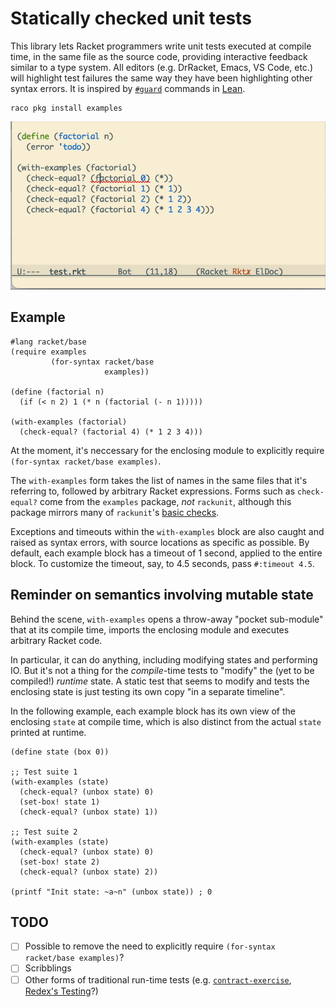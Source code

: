 Statically checked unit tests
===========
This library lets Racket programmers write unit tests executed at compile time,
in the same file as the source code, providing interactive feedback similar to a type system.
All editors (e.g. DrRacket, Emacs, VS Code, etc.) will highlight test failures the same way they have
been highlighting other syntax errors.
It is inspired by [`#guard`](https://github.com/leanprover/lean4/blob/8e828216e53de9a676ba6bd3486a96e1eb87de9e/src/Init/Guard.lean)
commands in [Lean](https://lean-lang.org).

```
raco pkg install examples
```

![Demo of statically checked examples for `factorial`][demo]

[demo]: https://github.com/philnguyen/examples/blob/main/demo.gif "Demo for `factorial`"

## Example

```racket
#lang racket/base
(require examples
         (for-syntax racket/base
                     examples))
         
(define (factorial n)
  (if (< n 2) 1 (* n (factorial (- n 1)))))
  
(with-examples (factorial)
  (check-equal? (factorial 4) (* 1 2 3 4)))

```

At the moment, it's neccessary for the enclosing module to explicitly require `(for-syntax racket/base examples)`.

The `with-examples` form takes the list of names in the same files that it's referring to,
followed by arbitrary Racket expressions.
Forms such as `check-equal?` come from the `examples` package, *not* `rackunit`, although this package
mirrors many of `rackunit`'s [basic checks](https://docs.racket-lang.org/rackunit/api.html#%28part._rackunit~3abasic-checks%29).

Exceptions and timeouts within the `with-examples` block are also caught and raised as syntax errors,
with source locations as specific as possible. By default, each example block has a timeout of 1 second,
applied to the entire block. To customize the timeout, say, to 4.5 seconds, pass `#:timeout 4.5`.

## Reminder on semantics involving mutable state

Behind the scene, `with-examples` opens a throw-away "pocket sub-module" that at its compile time,
imports the enclosing module and executes arbitrary Racket code.

In particular, it can do anything, including modifying states and performing IO.
But it's not a thing for the *compile*-time tests to "modify" the (yet to be compiled!) *runtime* state.
A static test that seems to modify and tests the enclosing state is just testing its own
copy "in a separate timeline".

In the following example, each example block has its own view of the enclosing `state`
at compile time, which is also distinct from the actual `state` printed at runtime.

```racket
(define state (box 0))

;; Test suite 1
(with-examples (state)
  (check-equal? (unbox state) 0)
  (set-box! state 1)
  (check-equal? (unbox state) 1))

;; Test suite 2
(with-examples (state)
  (check-equal? (unbox state) 0)
  (set-box! state 2)
  (check-equal? (unbox state) 2))

(printf "Init state: ~a~n" (unbox state)) ; 0
```

## TODO

- [ ] Possible to remove the need to explicitly require `(for-syntax racket/base examples)`?
- [ ] Scribblings
- [ ] Other forms of traditional run-time tests (e.g.
[`contract-exercise`](https://docs.racket-lang.org/reference/Random_generation.html#%28def._%28%28lib._racket%2Fcontract..rkt%29._contract-exercise%29%29),
[Redex's Testing](https://docs.racket-lang.org/redex/Testing.html#:~:text=Other%20Relations4.6%C2%A0-,Testing,-4.7%C2%A0GUI4.8)?)
